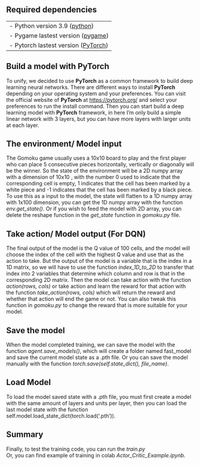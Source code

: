 ## Required dependencies
<table>
  <tr>
    <td>
    - Python version 3.9 (<a href="https://www.python.org/">python</a>)
    </td>
  </tr>
    <td>
      - Pygame lastest version (<a href="https://www.pygame.org/">pygame</a>)
    </td>
  <tr>
    <td>
      - Pytorch lastest version (<a href="https://pytorch.org/">PyTorch</a>)
    </td>
  </tr>
</table>

## Build a model with PyTorch

To unify, we decided to use **PyTorch** as a common framework to build deep learning neural networks. There are different ways to install **PyTorch** depending on your operating system and your preferences. You can visit the official website of **PyTorch** at https://pytorch.org/ and select your preferences to run the install command. Then you can start build a deep learning model with **PyTorch** framework, in here I’m only build a simple linear network with 3 layers, but you can have more layers with larger units at each layer.

## The environment/ Model input

The Gomoku game usually uses a 10x10 board to play and the first player who can place 5 consecutive pieces horizontally, vertically or diagonally will be the winner. So the state of the environment will be a 2D numpy array with a dimension of 10x10 , with the number 0 used to indicate that the corresponding cell is empty, 1 indicates that the cell has been marked by a white piece and -1 indicates that the cell has been marked by a black piece. To use this as a input to the model, the state will flatten to a 1D numpy array with 1x100 dimension, you can get the 1D numpy array with the function *env.get_state()*. Or if you wish to feed the model with 2D array, you can delete the reshape function in the *get_state* function in *gomoku.py* file.

## Take action/ Model output (For DQN)

The final output of the model is the Q value of 100 cells, and the model will choose the index of the cell with the highest Q value and use that as the action to take. But the output of the model is a variable that is the index in a 1D matrix, so we will have to use the function *index_1D_to_2D* to transfer that index into 2 variables that determine which column and row is that in the corresponding 2D matrix. Then the model can take action with the function *action(rows, cols)* or take action and learn the reward for that action with the function *take_action(rows, cols)* which will return the reward and whether that action will end the game or not. You can also tweak this function in *gomoku.py* to change the reward that is more suitable for your model.

## Save the model

When the model completed training, we can save the model with the function *agent.save_models()*, which will create a folder named fast_model and save the current model state as a .pth file. Or you can save the model manually with the function *torch.save(self.state_dict(), file_name)*.

## Load Model

To load the model saved state with a .pth file, you must first create a model with the same amount of layers and units per layer, then you can load the last model state with the function self.model.load_state_dict(torch.load(‘.pth’)). 

## Summary
Finally, to test the training code, you can run the *train.py* 
<br>Or, you can find example of training in colab *Actor_Critic_Example.ipynb.*
